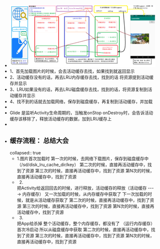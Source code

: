 - ![(缓存)一图胜千言.png](../assets/(缓存)一图胜千言_1691914736991_0.png)
- 1、首先加载图片的时候，会去活动缓存去找，如果找到就返回显示
- 2、活动缓存没有的话，再去LRU内存缓存去找，找到的话 将资源提到活动缓存并显示
- 3、LRU如果没有的话，再去LRU磁盘缓存去找，找到的话，将资源复制到活动缓存并显示
- 4、找不到的话就去加载网络，保存到磁盘缓存，再复制到活动缓存，并加载
-
- Glide 是监听Activity生命周期的，当触发onStop onDestroy时，会告诉活动缓存该移除了，释放活动缓存的数据，加到LRU缓存上
-
- ## 缓存流程： 总结大会
  collapsed:: true
	- 1.图片首次加载时
	  第一次的时候，去网络下载图片，保存到磁盘缓存中（/sd/disk_lru_cache_dir/key）
	  第二次的时候，直接再活动缓存中，找到了资源
	  第三次的时候，直接再活动缓存中，找到了资源
	  第N次的时候，直接再活动缓存中，找到了资源
	- 2.
	  把Activity给返回回去的时候，进行释放，活动缓存的释放（活动缓存 ----> 内存缓存）
	  又一次加载的时候，从内存缓存中获取了
	  下一次加载的时候，就是从活动缓存获取了
	  第二次的时候，直接再活动缓存中，找到了资源
	  第三次的时候，直接再活动缓存中，找到了资源
	  第N次的时候，直接再活动缓存中，找到了资源
	- 3.
	  把App给杀掉   整个活动缓存，整个内存缓存，都没有了 （运行内存缓存）
	  首次冷启动 所以从磁盘缓存中获取
	  第二次的时候，直接再活动缓存中，找到了资源
	  第三次的时候，直接再活动缓存中，找到了资源
	  第N次的时候，直接再活动缓存中，找到了资源